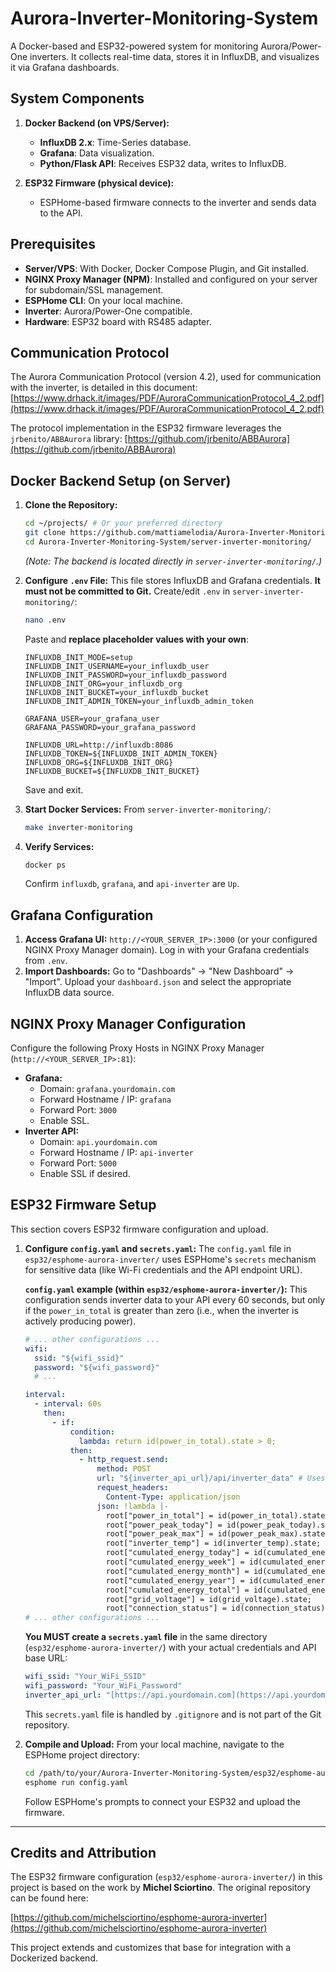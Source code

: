 # Aurora-Inverter-Monitoring-System

A Docker-based and ESP32-powered system for monitoring Aurora/Power-One inverters. It collects real-time data, stores it in InfluxDB, and visualizes it via Grafana dashboards.

## System Components

1.  **Docker Backend (on VPS/Server):**
    * **InfluxDB 2.x**: Time-Series database.
    * **Grafana**: Data visualization.
    * **Python/Flask API**: Receives ESP32 data, writes to InfluxDB.

2.  **ESP32 Firmware (physical device):**
    * ESPHome-based firmware connects to the inverter and sends data to the API.

## Prerequisites

* **Server/VPS**: With Docker, Docker Compose Plugin, and Git installed.
* **NGINX Proxy Manager (NPM)**: Installed and configured on your server for subdomain/SSL management.
* **ESPHome CLI**: On your local machine.
* **Inverter**: Aurora/Power-One compatible.
* **Hardware**: ESP32 board with RS485 adapter.

## Communication Protocol

The Aurora Communication Protocol (version 4.2), used for communication with the inverter, is detailed in this document:
[https://www.drhack.it/images/PDF/AuroraCommunicationProtocol_4_2.pdf](https://www.drhack.it/images/PDF/AuroraCommunicationProtocol_4_2.pdf)

The protocol implementation in the ESP32 firmware leverages the `jrbenito/ABBAurora` library:
[https://github.com/jrbenito/ABBAurora](https://github.com/jrbenito/ABBAurora)

## Docker Backend Setup (on Server)

1.  **Clone the Repository:**
    ```bash
    cd ~/projects/ # Or your preferred directory
    git clone https://github.com/mattiamelodia/Aurora-Inverter-Monitoring-System.git
    cd Aurora-Inverter-Monitoring-System/server-inverter-monitoring/
    ```
    *(Note: The backend is located directly in `server-inverter-monitoring/`.)*

2.  **Configure `.env` File:**
    This file stores InfluxDB and Grafana credentials. **It must not be committed to Git.**
    Create/edit `.env` in `server-inverter-monitoring/`:
    ```bash
    nano .env
    ```
    Paste and **replace placeholder values with your own**:
    ```
    INFLUXDB_INIT_MODE=setup
    INFLUXDB_INIT_USERNAME=your_influxdb_user
    INFLUXDB_INIT_PASSWORD=your_influxdb_password
    INFLUXDB_INIT_ORG=your_influxdb_org
    INFLUXDB_INIT_BUCKET=your_influxdb_bucket
    INFLUXDB_INIT_ADMIN_TOKEN=your_influxdb_admin_token

    GRAFANA_USER=your_grafana_user
    GRAFANA_PASSWORD=your_grafana_password

    INFLUXDB_URL=http://influxdb:8086
    INFLUXDB_TOKEN=${INFLUXDB_INIT_ADMIN_TOKEN}
    INFLUXDB_ORG=${INFLUXDB_INIT_ORG}
    INFLUXDB_BUCKET=${INFLUXDB_INIT_BUCKET}
    ```
    Save and exit.

3.  **Start Docker Services:**
    From `server-inverter-monitoring/`:
    ```bash
    make inverter-monitoring
    ```

4.  **Verify Services:**
    ```bash
    docker ps
    ```
    Confirm `influxdb`, `grafana`, and `api-inverter` are `Up`.

## Grafana Configuration

1.  **Access Grafana UI:**
    `http://<YOUR_SERVER_IP>:3000` (or your configured NGINX Proxy Manager domain). Log in with your Grafana credentials from `.env`.
2.  **Import Dashboards:**
    Go to "Dashboards" -> "New Dashboard" -> "Import". Upload your `dashboard.json` and select the appropriate InfluxDB data source.

## NGINX Proxy Manager Configuration

Configure the following Proxy Hosts in NGINX Proxy Manager (`http://<YOUR_SERVER_IP>:81`):

* **Grafana:**
    * Domain: `grafana.yourdomain.com`
    * Forward Hostname / IP: `grafana`
    * Forward Port: `3000`
    * Enable SSL.
* **Inverter API:**
    * Domain: `api.yourdomain.com`
    * Forward Hostname / IP: `api-inverter`
    * Forward Port: `5000`
    * Enable SSL if desired.

## ESP32 Firmware Setup

This section covers ESP32 firmware configuration and upload.

1.  **Configure `config.yaml` and `secrets.yaml`:**
    The `config.yaml` file in `esp32/esphome-aurora-inverter/` uses ESPHome's `secrets` mechanism for sensitive data (like Wi-Fi credentials and the API endpoint URL).

    **`config.yaml` example (within `esp32/esphome-aurora-inverter/`):**
    This configuration sends inverter data to your API every 60 seconds, but only if the `power_in_total` is greater than zero (i.e., when the inverter is actively producing power).

    ```yaml
    # ... other configurations ...
    wifi:
      ssid: "${wifi_ssid}"
      password: "${wifi_password}"
      # ...

    interval:
      - interval: 60s
        then:
          - if:
              condition:
                lambda: return id(power_in_total).state > 0;
              then:
                - http_request.send:
                    method: POST
                    url: "${inverter_api_url}/api/inverter_data" # Uses secret for base URL
                    request_headers:
                      Content-Type: application/json
                    json: !lambda |-
                      root["power_in_total"] = id(power_in_total).state;
                      root["power_peak_today"] = id(power_peak_today).state;
                      root["power_peak_max"] = id(power_peak_max).state;
                      root["inverter_temp"] = id(inverter_temp).state;
                      root["cumulated_energy_today"] = id(cumulated_energy_today).state;
                      root["cumulated_energy_week"] = id(cumulated_energy_week).state;
                      root["cumulated_energy_month"] = id(cumulated_energy_month).state;
                      root["cumulated_energy_year"] = id(cumulated_energy_year).state;
                      root["cumulated_energy_total"] = id(cumulated_energy_total).state;
                      root["grid_voltage"] = id(grid_voltage).state;
                      root["connection_status"] = id(connection_status).state;
    # ... other configurations ...
    ```

    **You MUST create a `secrets.yaml` file** in the same directory (`esp32/esphome-aurora-inverter/`) with your actual credentials and API base URL:
    ```yaml
    wifi_ssid: "Your_WiFi_SSID"
    wifi_password: "Your_WiFi_Password"
    inverter_api_url: "[https://api.yourdomain.com](https://api.yourdomain.com)"
    ```
    This `secrets.yaml` file is handled by `.gitignore` and is not part of the Git repository.

2.  **Compile and Upload:**
    From your local machine, navigate to the ESPHome project directory:
    ```bash
    cd /path/to/your/Aurora-Inverter-Monitoring-System/esp32/esphome-aurora-inverter/
    esphome run config.yaml
    ```
    Follow ESPHome's prompts to connect your ESP32 and upload the firmware.

---

## Credits and Attribution

The ESP32 firmware configuration (`esp32/esphome-aurora-inverter/`) in this project is based on the work by **Michel Sciortino**. The original repository can be found here:

[https://github.com/michelsciortino/esphome-aurora-inverter](https://github.com/michelsciortino/esphome-aurora-inverter)

This project extends and customizes that base for integration with a Dockerized backend.
